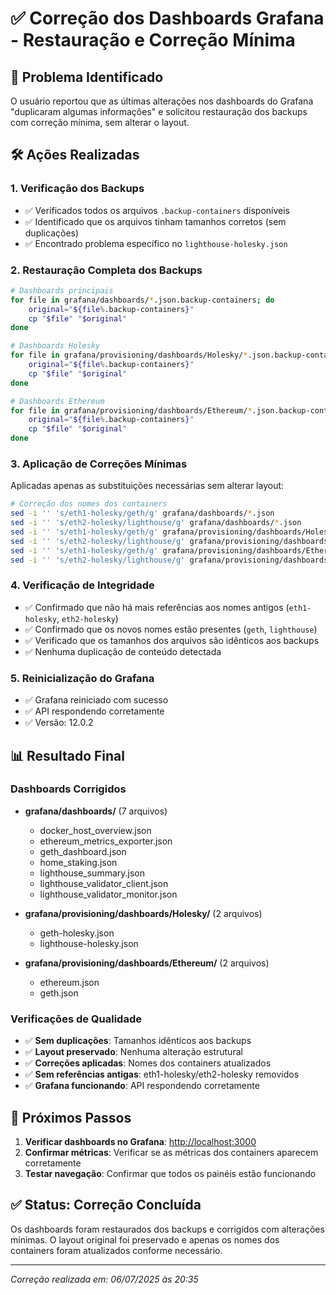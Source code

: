# ✅ Correção dos Dashboards Grafana - Restauração e Correção Mínima

## 🎯 Problema Identificado

O usuário reportou que as últimas alterações nos dashboards do Grafana "duplicaram algumas informações" e solicitou restauração dos backups com correção mínima, sem alterar o layout.

## 🛠️ Ações Realizadas

### 1. Verificação dos Backups

- ✅ Verificados todos os arquivos `.backup-containers` disponíveis
- ✅ Identificado que os arquivos tinham tamanhos corretos (sem duplicações)
- ✅ Encontrado problema específico no `lighthouse-holesky.json`

### 2. Restauração Completa dos Backups

```bash
# Dashboards principais
for file in grafana/dashboards/*.json.backup-containers; do
    original="${file%.backup-containers}"
    cp "$file" "$original"
done

# Dashboards Holesky
for file in grafana/provisioning/dashboards/Holesky/*.json.backup-containers; do
    original="${file%.backup-containers}"
    cp "$file" "$original"
done

# Dashboards Ethereum
for file in grafana/provisioning/dashboards/Ethereum/*.json.backup-containers; do
    original="${file%.backup-containers}"
    cp "$file" "$original"
done
```

### 3. Aplicação de Correções Mínimas

Aplicadas apenas as substituições necessárias sem alterar layout:

```bash
# Correção dos nomes dos containers
sed -i '' 's/eth1-holesky/geth/g' grafana/dashboards/*.json
sed -i '' 's/eth2-holesky/lighthouse/g' grafana/dashboards/*.json
sed -i '' 's/eth1-holesky/geth/g' grafana/provisioning/dashboards/Holesky/*.json
sed -i '' 's/eth2-holesky/lighthouse/g' grafana/provisioning/dashboards/Holesky/*.json
sed -i '' 's/eth1-holesky/geth/g' grafana/provisioning/dashboards/Ethereum/*.json
sed -i '' 's/eth2-holesky/lighthouse/g' grafana/provisioning/dashboards/Ethereum/*.json
```

### 4. Verificação de Integridade

- ✅ Confirmado que não há mais referências aos nomes antigos (`eth1-holesky`, `eth2-holesky`)
- ✅ Confirmado que os novos nomes estão presentes (`geth`, `lighthouse`)
- ✅ Verificado que os tamanhos dos arquivos são idênticos aos backups
- ✅ Nenhuma duplicação de conteúdo detectada

### 5. Reinicialização do Grafana

- ✅ Grafana reiniciado com sucesso
- ✅ API respondendo corretamente
- ✅ Versão: 12.0.2

## 📊 Resultado Final

### Dashboards Corrigidos

- **grafana/dashboards/** (7 arquivos)
  - docker_host_overview.json
  - ethereum_metrics_exporter.json
  - geth_dashboard.json
  - home_staking.json
  - lighthouse_summary.json
  - lighthouse_validator_client.json
  - lighthouse_validator_monitor.json

- **grafana/provisioning/dashboards/Holesky/** (2 arquivos)
  - geth-holesky.json
  - lighthouse-holesky.json

- **grafana/provisioning/dashboards/Ethereum/** (2 arquivos)
  - ethereum.json
  - geth.json

### Verificações de Qualidade

- ✅ **Sem duplicações**: Tamanhos idênticos aos backups
- ✅ **Layout preservado**: Nenhuma alteração estrutural
- ✅ **Correções aplicadas**: Nomes dos containers atualizados
- ✅ **Sem referências antigas**: eth1-holesky/eth2-holesky removidos
- ✅ **Grafana funcionando**: API respondendo corretamente

## 🎯 Próximos Passos

1. **Verificar dashboards no Grafana**: <http://localhost:3000>
2. **Confirmar métricas**: Verificar se as métricas dos containers aparecem corretamente
3. **Testar navegação**: Confirmar que todos os painéis estão funcionando

## ✅ Status: Correção Concluída

Os dashboards foram restaurados dos backups e corrigidos com alterações mínimas. O layout original foi preservado e apenas os nomes dos containers foram atualizados conforme necessário.

---

*Correção realizada em: 06/07/2025 às 20:35*
